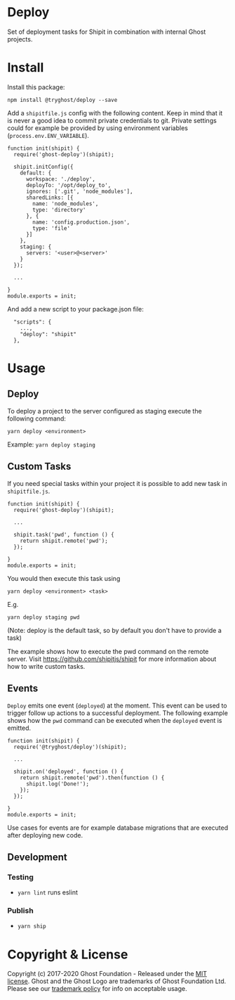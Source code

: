 # Deploy

Set of deployment tasks for Shipit in combination with internal Ghost projects.

# Install

Install this package:

`npm install @tryghost/deploy --save`

Add a `shipitfile.js` config with the following content. Keep in mind that it is never a good idea to commit private credentials to git. Private settings could for example be provided by using environment variables (`process.env.ENV_VARIABLE`).

```
function init(shipit) {
  require('ghost-deploy')(shipit);

  shipit.initConfig({
    default: {
      workspace: './deploy',
      deployTo: '/opt/deploy_to',
      ignores: ['.git', 'node_modules'],
      sharedLinks: [{
        name: 'node_modules',
        type: 'directory'
      }, {
        name: 'config.production.json',
        type: 'file'
      }]
    },
    staging: {
      servers: '<user>@<server>'
    }
  });

  ...

}
module.exports = init;
```

And add a new script to your package.json file:
```
  "scripts": {
    ...,
    "deploy": "shipit"
  },
```

# Usage

## Deploy

To deploy a project to the server configured as staging execute the following command:

`yarn deploy <environment>`

Example: `yarn deploy staging` 

## Custom Tasks

If you need special tasks within your project it is possible to add new task in `shipitfile.js`.

```
function init(shipit) {
  require('ghost-deploy')(shipit);

  ...

  shipit.task('pwd', function () {
    return shipit.remote('pwd');
  });

}
module.exports = init;
```

You would then execute this task using

`yarn deploy <environment> <task>`

E.g.

`yarn deploy staging pwd`

(Note: deploy is the default task, so by default you don't have to provide a task)

The example shows how to execute the pwd command on the remote server. Visit https://github.com/shipitjs/shipit for more information about how to write custom tasks.

## Events

`Deploy` emits one event (`deployed`) at the moment. This event can be used to trigger follow up actions to a successful deployment. The following example shows how the `pwd` command can be executed when the `deployed` event is emitted.

```
function init(shipit) {
  require('@tryghost/deploy')(shipit);

  ...

  shipit.on('deployed', function () {
    return shipit.remote('pwd').then(function () {
      shipit.log('Done!');
    });
  });

}
module.exports = init;
```

Use cases for events are for example database migrations that are executed after deploying new code.

## Development
### Testing
- `yarn lint` runs eslint

### Publish
- `yarn ship`

# Copyright & License

Copyright (c) 2017-2020 Ghost Foundation - Released under the [MIT license](LICENSE). Ghost and the Ghost Logo are trademarks of Ghost Foundation Ltd. Please see our [trademark policy](https://ghost.org/trademark/) for info on acceptable usage.

